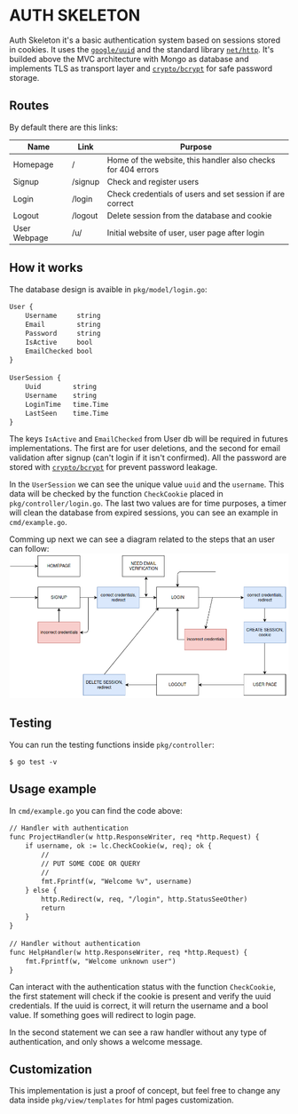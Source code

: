 # AUTH SKELETON 
Auth Skeleton it's a basic authentication system based on sessions stored in cookies. It uses the [`google/uuid`](https://github.com/google/uuid) and the standard library [`net/http`](https://godoc.org/net/http). It's builded above the MVC architecture with Mongo as database and implements TLS as transport layer and [`crypto/bcrypt`](https://godoc.org/golang.org/x/crypto/bcrypt) for safe password storage. 

## Routes
By default there are this links: 

| Name        | Link   | Purpose                                                     |
|-------------|--------|-------------------------------------------------------------|
| Homepage    | /      | Home of the website, this handler also checks for 404 errors|
| Signup      | /signup| Check and register users                                    |
| Login       | /login | Check credentials of users and set session if are correct   |
| Logout      | /logout| Delete session from the database and cookie                 |
| User Webpage| /u/    | Initial website of user, user page after login              |


## How it works 
The database design is avaible in `pkg/model/login.go`: 
```MongoDB
User {
    Username     string 
    Email        string 
    Password     string 
    IsActive     bool 
    EmailChecked bool 
}

UserSession {
    Uuid        string 
    Username    string  
    LoginTime   time.Time 
    LastSeen    time.Time 
}
```

The keys `IsActive` and `EmailChecked` from User db will be required in futures implementations. The first are for user deletions, and the second for email validation after signup (can't login if it isn't confirmed). All the password are stored with [`crypto/bcrypt`](https://godoc.org/golang.org/x/crypto/bcrypt) for prevent password leakage. 

In the `UserSession` we can see the unique value `uuid` and the `username`. This data will be checked by the function `CheckCookie` placed in `pkg/controller/login.go`. The last two values are for time purposes, a timer will clean the database from expired sessions, you can see an example in `cmd/example.go`.  

Comming up next we can see a diagram related to the steps that an user can follow: 
![alt text](img/workflow-sessions.png "Logo Title Text 1")

## Testing
You can run the testing functions inside `pkg/controller`:  
```
$ go test -v  
```
## Usage example 
In `cmd/example.go` you can find the code above: 
```golang 
// Handler with authentication
func ProjectHandler(w http.ResponseWriter, req *http.Request) {
	if username, ok := lc.CheckCookie(w, req); ok {
		//
		// PUT SOME CODE OR QUERY
		//
		fmt.Fprintf(w, "Welcome %v", username)
	} else {
		http.Redirect(w, req, "/login", http.StatusSeeOther)
		return
	}
}

// Handler without authentication
func HelpHandler(w http.ResponseWriter, req *http.Request) {
	fmt.Fprintf(w, "Welcome unknown user")
}
```

Can interact with the authentication status with the function `CheckCookie`, the first statement will check if the cookie is present and verify the uuid credentials. If the uuid is correct, it will return the username and a bool value. If something goes will redirect to login page. 

In the second statement we can see a raw handler without any type of authentication, and only shows a welcome message. 

## Customization 
This implementation is just a proof of concept, but feel free to change any data inside `pkg/view/templates` for html pages customization. 
